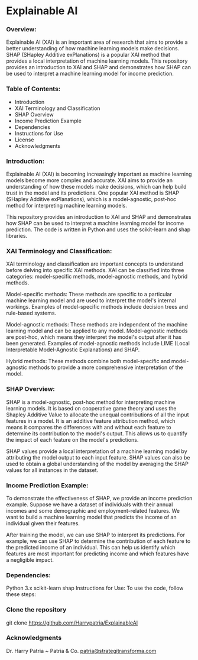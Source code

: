 # Explainable AI

### Overview:
Explainable AI (XAI) is an important area of research that aims to provide a better understanding of how machine learning models make decisions. SHAP (SHapley Additive exPlanations) is a popular XAI method that provides a local interpretation of machine learning models. This repository provides an introduction to XAI and SHAP and demonstrates how SHAP can be used to interpret a machine learning model for income prediction.

### Table of Contents:

- Introduction
- XAI Terminology and Classification
- SHAP Overview
- Income Prediction Example
- Dependencies
- Instructions for Use
- License
- Acknowledgments

### Introduction:
Explainable AI (XAI) is becoming increasingly important as machine learning models become more complex and accurate. XAI aims to provide an understanding of how these models make decisions, which can help build trust in the model and its predictions. One popular XAI method is SHAP (SHapley Additive exPlanations), which is a model-agnostic, post-hoc method for interpreting machine learning models.

This repository provides an introduction to XAI and SHAP and demonstrates how SHAP can be used to interpret a machine learning model for income prediction. The code is written in Python and uses the scikit-learn and shap libraries.

### XAI Terminology and Classification:
XAI terminology and classification are important concepts to understand before delving into specific XAI methods. XAI can be classified into three categories: model-specific methods, model-agnostic methods, and hybrid methods.

Model-specific methods: These methods are specific to a particular machine learning model and are used to interpret the model's internal workings. Examples of model-specific methods include decision trees and rule-based systems.

Model-agnostic methods: These methods are independent of the machine learning model and can be applied to any model. Model-agnostic methods are post-hoc, which means they interpret the model's output after it has been generated. Examples of model-agnostic methods include LIME (Local Interpretable Model-Agnostic Explanations) and SHAP.

Hybrid methods: These methods combine both model-specific and model-agnostic methods to provide a more comprehensive interpretation of the model.

### SHAP Overview:
SHAP is a model-agnostic, post-hoc method for interpreting machine learning models. It is based on cooperative game theory and uses the Shapley Additive Value to allocate the unequal contributions of all the input features in a model. It is an additive feature attribution method, which means it compares the differences with and without each feature to determine its contribution to the model's output. This allows us to quantify the impact of each feature on the model's predictions.

SHAP values provide a local interpretation of a machine learning model by attributing the model output to each input feature. SHAP values can also be used to obtain a global understanding of the model by averaging the SHAP values for all instances in the dataset.

### Income Prediction Example:
To demonstrate the effectiveness of SHAP, we provide an income prediction example. Suppose we have a dataset of individuals with their annual incomes and some demographic and employment-related features. We want to build a machine learning model that predicts the income of an individual given their features.

After training the model, we can use SHAP to interpret its predictions. For example, we can use SHAP to determine the contribution of each feature to the predicted income of an individual. This can help us identify which features are most important for predicting income and which features have a negligible impact.

### Dependencies:

Python 3.x
scikit-learn
shap
Instructions for Use:
To use the code, follow these steps:

### Clone the repository
git clone https://github.com/Harrypatria/ExplainableAI

### Acknowledgments
Dr. Harry Patria ~ Patria & Co. 
patria@strategitransforma.com
